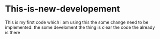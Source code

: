 # This-is-new-developement
This is my first code which i am using this 
the some change need to be implemented. 
the some develoment the thing is clear the code the already is there
